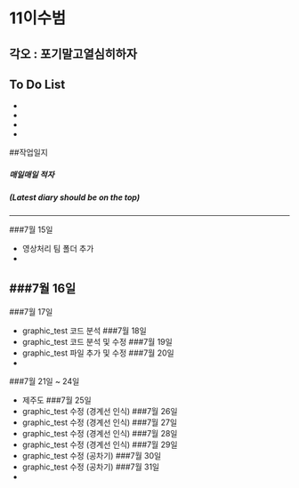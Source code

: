 # 11이수범
## 각오 : 포기말고열심히하자

## To Do List

  - 
  - 
  - 
  - 
 
##작업일지
##### 매일매일 적자
##### (Latest diary should be on the top)
----------
###7월 15일
  - 영상처리 팀 폴더 추가
  - 
###7월 16일
  - 
###7월 17일
  - graphic_test 코드 분석
###7월 18일
  - graphic_test 코드 분석 및 수정
###7월 19일
  - graphic_test 파일 추가 및 수정
###7월 20일
  - 
###7월 21일 ~ 24일
  - 제주도
###7월 25일
  - graphic_test 수정 (경계선 인식)
###7월 26일
  - graphic_test 수정 (경계선 인식)
###7월 27일
- graphic_test 수정 (경계선 인식)
###7월 28일
- graphic_test 수정 (경계선 인식)
###7월 29일
- graphic_test 수정 (공차기)
###7월 30일
- graphic_test 수정 (공차기)
###7월 31일
- 